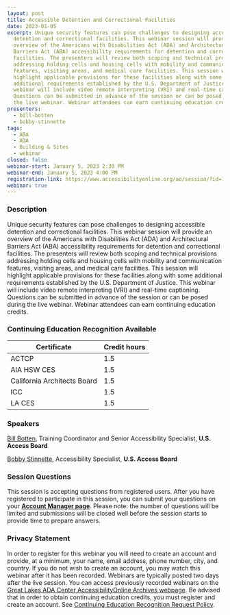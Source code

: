 ```yaml
---
layout: post
title: Accessible Detention and Correctional Facilities
date: 2023-01-05
excerpt: Unique security features can pose challenges to designing accessible
  detention and correctional facilities. This webinar session will provide an
  overview of the Americans with Disabilities Act (ADA) and Architectural
  Barriers Act (ABA) accessibility requirements for detention and correctional
  facilities. The presenters will review both scoping and technical provisions
  addressing holding cells and housing cells with mobility and communication
  features, visiting areas, and medical care facilities. This session will
  highlight applicable provisions for these facilities along with some
  additional requirements established by the U.S. Department of Justice. This
  webinar will include video remote interpreting (VRI) and real-time captioning.
  Questions can be submitted in advance of the session or can be posed during
  the live webinar. Webinar attendees can earn continuing education credits.
presenters:
  - bill-botten
  - bobby-stinnette
tags:
  - ABA
  - ADA
  - Building & Sites
  - webinar
closed: false
webinar-start: January 5, 2023 2:30 PM
webinar-end: January 5, 2023 4:00 PM
registration-link: https://www.accessibilityonline.org/ao/session/?id=111032
webinar: true
---
```

### Description

Unique security features can pose challenges to designing accessible detention and correctional facilities. This webinar session will provide an overview of the Americans with Disabilities Act (ADA) and Architectural Barriers Act (ABA) accessibility requirements for detention and correctional facilities. The presenters will review both scoping and technical provisions addressing holding cells and housing cells with mobility and communication features, visiting areas, and medical care facilities. This session will highlight applicable provisions for these facilities along with some additional requirements established by the U.S. Department of Justice. This webinar will include video remote interpreting (VRI) and real-time captioning. Questions can be submitted in advance of the session or can be posed during the live webinar. Webinar attendees can earn continuing education credits.

### Continuing Education Recognition Available

| **Certificate**             | **Credit hours** |
| --------------------------- | ---------------- |
| ACTCP                       | 1.5              |
| AIA HSW CES                 | 1.5              |
| California Architects Board | 1.5              |
| ICC                         | 1.5              |
| LA CES                      | 1.5              |

### Speakers

[Bill Botten](https://www.accessibilityonline.org/ao/speakers/10008/?ret=speakers), Training Coordinator and Senior Accessibility Specialist, **U.S. Access Board**

[Bobby Stinnette](https://www.accessibilityonline.org/speakers/speaker.aspx?id=10811&ret=Accessible%20Amusement%20Rides), Accessibility Specialist, **U.S. Access Board**

### Session Questions

This session is accepting questions from registered users. After you have registered to participate in this session, you can submit your questions on your **[Account Manager page](https://www.accessibilityonline.org/ao/accountManager/110952)**. Please note: the number of questions will be limited and submissions will be closed well before the session starts to provide time to prepare answers.

### Privacy Statement

In order to register for this webinar you will need to create an account and provide, at a minimum, your name, email address, phone number, city, and country. If you do not wish to create an account, you may watch this webinar after it has been recorded. Webinars are typically posted two days after the live session. You can access previously recorded webinars on the [Great Lakes ADA Center AccessibilityOnline Archives webpage](https://www.accessibilityonline.org/ao/archives/). Be advised that in order to obtain continuing education credits, you must register and create an account. See [Continuing Education Recognition Request Policy](https://www.accessibilityonline.org/continuing-education/CEUDetails.aspx).

